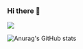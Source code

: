 ### Hi there 👋
<a href="https://bumbleb22.tistory.com/" target="_blank"><img src="https://img.shields.io/badge/bumbleb22-FFD700?style=plastic&logo=FEFEFE&logoColor=FFFFFF"/></a>


![Anurag's GitHub stats](https://github-readme-stats.vercel.app/api?username=nyny1000&show_icons=true&theme=cobalt2)
<!--
**nyny1000/nyny1000** is a ✨ _special_ ✨ repository because its `README.md` (this file) appears on your GitHub profile.

Here are some ideas to get you started:

- 🔭 I’m currently working on ...
- 🌱 I’m currently learning ...
- 👯 I’m looking to collaborate on ...
- 🤔 I’m looking for help with ...
- 💬 Ask me about ...
- 📫 How to reach me: ...
- 😄 Pronouns: ...
- ⚡ Fun fact: ...
-->
